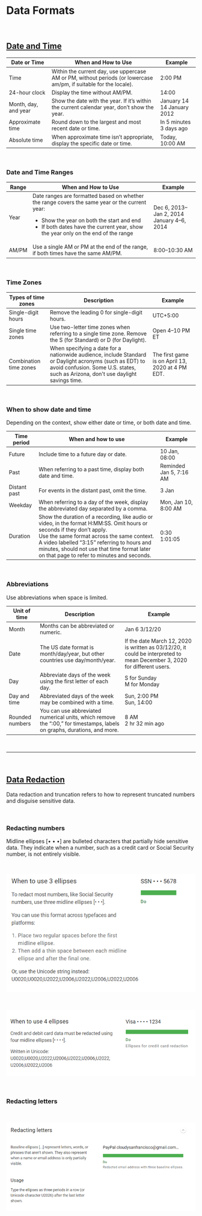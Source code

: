 # Data Formats

<br>

## [Date and Time](https://material.io/design/communication/data-formats.html#date-and-time)

| Date or Time | When and How to Use | Example |
| -------- | -------- | -------- |
| Time | Within the current day, use uppercase AM or PM, without periods (or lowercase am/pm, if suitable for the locale). | 2:00 PM |
| 24-hour clock | Display the time without AM/PM. | 14:00 |
| Month, day, and year | Show the date with the year. If it’s within the current calendar year, don’t show the year. | January 14 <br> 14 January 2012 |
| Approximate time | Round down to the largest and most recent date or time. | In 5 minutes 3 days ago |
| Absolute time | When approximate time isn’t appropriate, display the specific date or time. | Today, 10:00 AM |

<br>

### Date and Time Ranges

| Range | When and How to Use | Example |
| ----- | ------------------- | ------- |
| Year | Date ranges are formatted based on whether the range covers the same year or the current year: <ul><li>Show the year on both the start and end</li><li>If both dates have the current year, show the year only on the end of the range</li></ul> | Dec 6, 2013–Jan 2, 2014 <br> January 4–6, 2014 |
| AM/PM | Use a single AM or PM at the end of the range, if both times have the same AM/PM. | 8:00–10:30 AM |

<br>

### Time Zones

| Types of time zones | Description | Example |
| ----- | ------------------- | ------- |
| Single-digit hours | Remove the leading 0 for single-digit hours. | UTC+5:00 |
| Single time zones | Use two-letter time zones when referring to a single time zone. Remove the S (for Standard) or D (for Daylight). | Open 4–10 PM ET |
| Combination time zones | When specifying a date for a nationwide audience, include Standard or Daylight acronyms (such as EDT) to avoid confusion. Some U.S. states, such as Arizona, don't use daylight savings time. | The first game is on April 13, 2020 at 4 PM EDT. |

<br>

### When to show date and time

Depending on the context, show either date or time, or both date and time.

| Time period | When and how to use	| Example |
| ----------- | ------------------- | ------- |
| Future | Include time to a future day or date. | 10 Jan, 08:00 |
| Past | When referring to a past time, display both date and time. | Reminded Jan 5, 7:16 AM |
| Distant past | For events in the distant past, omit the time. | 3 Jan |
| Weekday | When referring to a day of the week, display the abbreviated day separated by a comma. | Mon, Jan 10, 8:00 AM |
| Duration | Show the duration of a recording, like audio or video, in the format H:MM:SS. Omit hours or seconds if they don’t apply. <br> Use the same format across the same context. A video labelled “3:15” referring to hours and minutes, should not use that time format later on that page to refer to minutes and seconds. | 0:30 <br> 1:01:05

<br>

### Abbreviations

Use abbreviations when space is limited.

| Unit of time | Description | Example |
| ------------ | ----------- | ------- |
| Month | Months can be abbreviated or numeric. | Jan 6 3/12/20 |
| Date | The US date format is month/day/year, but other countries use day/month/year. | If the date March 12, 2020 is written as 03/12/20, it could be interpreted to mean December 3, 2020 for different users. |
| Day | Abbreviate days of the week using the first letter of each day. | S for Sunday <br> M for Monday |
| Day and time | Abbreviated days of the week may be combined with a time. | Sun, 2:00 PM <br> Sun, 14:00 |
| Rounded numbers | You can use abbreviated numerical units, which remove the “:00,” for timestamps, labels on graphs, durations, and more. | 8 AM <br> 2 hr 32 min ago |

<br><hr><br>

## [Data Redaction](https://material.io/design/communication/data-formats.html#data-redaction)

Data redaction and truncation refers to how to represent truncated numbers and disguise sensitive data.

<br>

### Redacting numbers

Midline ellipses [• • •] are bulleted characters that partially hide sensitive data. They indicate when a number, such as a credit card or Social Security number, is not entirely visible.

<br>

![Three Ellipses](../assets/3_ellipses.png)

<br>

![Four Ellipses](../assets/4_ellipses.png)

<br>

### Redacting letters

<br>

![Redacting Letters](../assets/redacting_letters.png)
